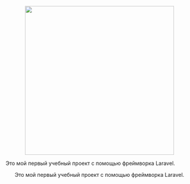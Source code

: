 <p align="center"><a href="https://laravel.com" target="_blank"><img src="https://raw.githubusercontent.com/laravel/art/master/logo-lockup/5%20SVG/2%20CMYK/1%20Full%20Color/laravel-logolockup-cmyk-red.svg" width="400"></a></p>

Это мой первый учебный проект с помощью фреймворка Laravel.

<p align="center">
    Это мой первый учебный проект с помощью фреймворка Laravel.
</p>
